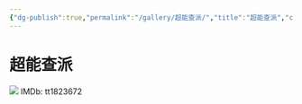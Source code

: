 ```yaml
---
{"dg-publish":true,"permalink":"/gallery/超能查派/","title":"超能查派","created":"2025-06-25T14:18:45.926+08:00"}
---
```



# 超能查派
![](https://hiraeth-picbed.oss-cn-beijing.aliyuncs.com/p2240110789.webp)
IMDb: tt1823672
